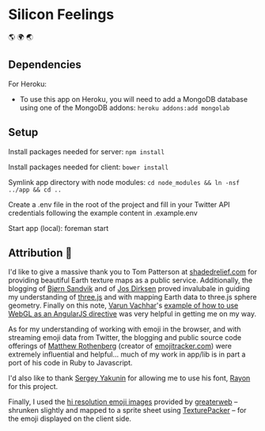 Silicon Feelings
===========

:earth_americas: :earth_africa: :earth_asia:


Dependencies
-----

For Heroku:

- To use this app on Heroku, you will need to add a MongoDB database using one of the MongoDB addons: `heroku addons:add mongolab`


Setup
-----

Install packages needed for server: `npm install`

Install packages needed for client: `bower install`

Symlink app directory with node modules: `cd node_modules && ln -nsf ../app && cd ..`

Create a .env file in the root of the project and fill in your Twitter API credentials following the example content in .example.env

Start app (local): foreman start


Attribution :revolving_hearts:
-----

I'd like to give a massive thank you to Tom Patterson at [shadedrelief.com](http://www.shadedrelief.com/natural3/pages/textures.html) for providing beautiful Earth texture maps as a public service. Additionally, the blogging of [ Bjørn Sandvik](http://thematicmapping.org/) and of [Jos Dirksen](http://www.smartjava.org/content/render-open-data-3d-world-globe-threejs) proved invalubale in guiding my understanding of [three.js](http://threejs.org/) and with mapping Earth data to three.js sphere geometry. Finally on this note, [Varun Vachhar](http://www.winkervsbecks.com/about.html)'s [example of how to use WebGL as an AngularJS directive](http://winkervsbecks.github.io/angularWebglDirective/) was very helpful in getting me on my way.

As for my understanding of working with emoji in the browser, and with streaming emoji data from Twitter, the blogging and public source code offerings of [Matthew Rothenberg](https://medium.com/medium-long/179cfd8238ac) (creator of [emojitracker.com](http://www.emojitracker.com/)) were extremely influential and helpful... much of my work in app/lib is in part a port of his code in Ruby to Javascript.

I'd also like to thank [Sergey Yakunin](http://yakunins.com/my-work/) for allowing me to use his font, [Rayon](http://yakunins.com/rayon/specimen/rayon.html) for this project.

Finally, I used the [hi resolution emoji images](https://github.com/greaterweb/emoji-highres) provided by [greaterweb](https://github.com/greaterweb) – shrunken slightly and mapped to a sprite sheet using [TexturePacker](http://www.codeandweb.com/texturepacker) – for the emoji displayed on the client side.
